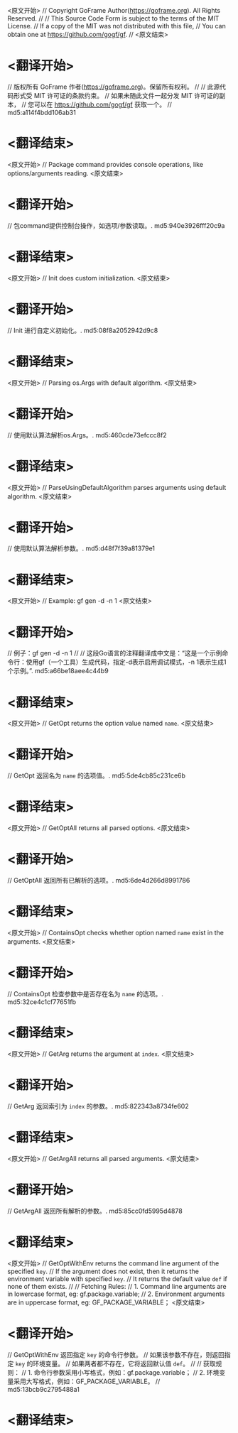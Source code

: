
<原文开始>
// Copyright GoFrame Author(https://goframe.org). All Rights Reserved.
//
// This Source Code Form is subject to the terms of the MIT License.
// If a copy of the MIT was not distributed with this file,
// You can obtain one at https://github.com/gogf/gf.
//
<原文结束>

# <翻译开始>
// 版权所有 GoFrame 作者(https://goframe.org)。保留所有权利。
//
// 此源代码形式受 MIT 许可证的条款约束。
// 如果未随此文件一起分发 MIT 许可证的副本，
// 您可以在 https://github.com/gogf/gf 获取一个。
// md5:a114f4bdd106ab31
# <翻译结束>


<原文开始>
// Package command provides console operations, like options/arguments reading.
<原文结束>

# <翻译开始>
// 包command提供控制台操作，如选项/参数读取。. md5:940e3926fff20c9a
# <翻译结束>


<原文开始>
// Init does custom initialization.
<原文结束>

# <翻译开始>
// Init 进行自定义初始化。. md5:08f8a2052942d9c8
# <翻译结束>


<原文开始>
// Parsing os.Args with default algorithm.
<原文结束>

# <翻译开始>
// 使用默认算法解析os.Args。. md5:460cde73efccc8f2
# <翻译结束>


<原文开始>
// ParseUsingDefaultAlgorithm parses arguments using default algorithm.
<原文结束>

# <翻译开始>
// 使用默认算法解析参数。. md5:d48f7f39a81379e1
# <翻译结束>


<原文开始>
// Example: gf gen -d -n 1
<原文结束>

# <翻译开始>
// 例子：gf gen -d -n 1
// 
// 这段Go语言的注释翻译成中文是：“这是一个示例命令行：使用gf（一个工具）生成代码，指定-d表示启用调试模式，-n 1表示生成1个示例。”. md5:a66be18aee4c44b9
# <翻译结束>


<原文开始>
// GetOpt returns the option value named `name`.
<原文结束>

# <翻译开始>
// GetOpt 返回名为 `name` 的选项值。. md5:5de4cb85c231ce6b
# <翻译结束>


<原文开始>
// GetOptAll returns all parsed options.
<原文结束>

# <翻译开始>
// GetOptAll 返回所有已解析的选项。. md5:6de4d266d8991786
# <翻译结束>


<原文开始>
// ContainsOpt checks whether option named `name` exist in the arguments.
<原文结束>

# <翻译开始>
// ContainsOpt 检查参数中是否存在名为 `name` 的选项。. md5:32ce4c1cf77651fb
# <翻译结束>


<原文开始>
// GetArg returns the argument at `index`.
<原文结束>

# <翻译开始>
// GetArg 返回索引为 `index` 的参数。. md5:822343a8734fe602
# <翻译结束>


<原文开始>
// GetArgAll returns all parsed arguments.
<原文结束>

# <翻译开始>
// GetArgAll 返回所有解析的参数。. md5:85cc0fd5995d4878
# <翻译结束>


<原文开始>
// GetOptWithEnv returns the command line argument of the specified `key`.
// If the argument does not exist, then it returns the environment variable with specified `key`.
// It returns the default value `def` if none of them exists.
//
// Fetching Rules:
// 1. Command line arguments are in lowercase format, eg: gf.package.variable;
// 2. Environment arguments are in uppercase format, eg: GF_PACKAGE_VARIABLE；
<原文结束>

# <翻译开始>
// GetOptWithEnv 返回指定 `key` 的命令行参数。
// 如果该参数不存在，则返回指定 `key` 的环境变量。
// 如果两者都不存在，它将返回默认值 `def`。
//
// 获取规则：
// 1. 命令行参数采用小写格式，例如：gf.package.variable；
// 2. 环境变量采用大写格式，例如：GF_PACKAGE_VARIABLE。
// md5:13bcb9c2795488a1
# <翻译结束>

